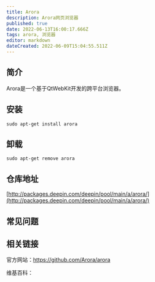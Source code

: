 ```yaml
---
title: Arora
description: Arora网页浏览器
published: true
date: 2022-06-13T16:00:17.666Z
tags: arora, 浏览器
editor: markdown
dateCreated: 2022-06-09T15:04:55.511Z
---
```


## 简介

Arora是一个基于QtWebKit开发的跨平台浏览器。

## 安装

`sudo apt-get install arora`

## 卸载

`sudo apt-get remove arora`

## 仓库地址

[http://packages.deepin.com/deepin/pool/main/a/arora/](http://packages.deepin.com/deepin/pool/main/a/arora/)

## 常见问题

## 相关链接
官方网站：https://github.com/Arora/arora

维基百科：
